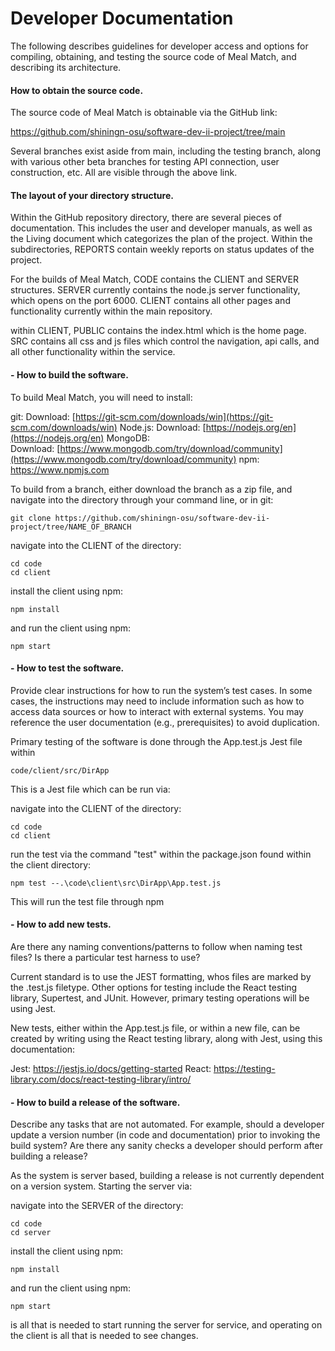 # Developer Documentation


The following describes guidelines for developer access and options for compiling, obtaining, and testing the source code of Meal Match, and describing its architecture.

#### **How to obtain the source code.**

The source code of Meal Match is obtainable via the GitHub link:

https://github.com/shiningn-osu/software-dev-ii-project/tree/main

Several branches exist aside from main, including the testing branch, along with various other beta branches for testing API connection, user construction, etc. 
All are visible through the above link.


#### **The layout of your directory structure.** 

Within the GitHub repository directory, there are several pieces of documentation. This includes the user and developer manuals, as well as the Living document which categorizes the plan of the project.
Within the subdirectories, REPORTS contain weekly reports on status updates of the project.

For the builds of Meal Match, CODE contains the CLIENT and SERVER structures. SERVER currently contains the node.js server functionality, which opens on the port 6000.
CLIENT contains all other pages and functionality currently within the main repository.

within CLIENT, PUBLIC contains the index.html which is the home page. SRC contains all css and js files which control the navigation, api calls, and all other functionality within the service.


#### - **How to build the software.** 
To build Meal Match, you will need to install:

git:
Download: [https://git-scm.com/downloads/win](https://git-scm.com/downloads/win)
Node.js:
Download: [https://nodejs.org/en](https://nodejs.org/en)
MongoDB:
Download: [https://www.mongodb.com/try/download/community](https://www.mongodb.com/try/download/community)
npm:
https://www.npmjs.com

To build from a branch, either download the branch as a zip file, and navigate into the directory through your command line, or in git:

```
git clone https://github.com/shiningn-osu/software-dev-ii-project/tree/NAME_OF_BRANCH

```

navigate into the CLIENT of the directory:
```
cd code
cd client
```

install the client using npm:
```
npm install
```

and run the client using npm:
```
npm start
```


#### - **How to test the software.**
Provide clear instructions for how to run the system’s test cases. In some cases, the instructions may need to include information such as how to access data sources or how to interact with external systems. You may reference the user documentation (e.g., prerequisites) to avoid duplication.

Primary testing of the software is done through the App.test.js Jest file within 
```
code/client/src/DirApp
```

This is a Jest file which can be run via:


navigate into the CLIENT of the directory:
```
cd code
cd client
```

run the test via the command "test" within the package.json found within the client directory:

```
npm test --.\code\client\src\DirApp\App.test.js
```

This will run the test file through npm


#### - **How to add new tests.** 
Are there any naming conventions/patterns to follow when naming test files? Is there a particular test harness to use?

Current standard is to use the JEST formatting, whos files are marked by the .test.js filetype. 
Other options for testing include the React testing library, Supertest, and JUnit. However, primary testing operations will be using Jest.

New tests, either within the App.test.js file, or within a new file, can be created by writing using the React testing library, along with Jest, using this documentation:

Jest:
https://jestjs.io/docs/getting-started
React:
https://testing-library.com/docs/react-testing-library/intro/


#### - **How to build a release of the software.** 
Describe any tasks that are not automated. For example, should a developer update a version number (in code and documentation) prior to invoking the build system? Are there any sanity checks a developer should perform after building a release?

As the system is server based, building a release is not currently dependent on a version system. 
Starting the server via:

navigate into the SERVER of the directory:
```
cd code
cd server
```

install the client using npm:
```
npm install
```

and run the client using npm:
```
npm start
```

is all that is needed to start running the server for service, and operating on the client is all that is needed to see changes.
